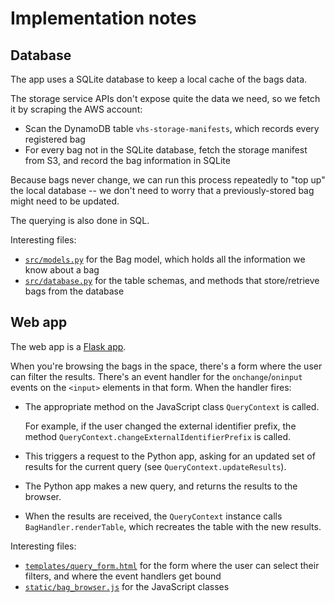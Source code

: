 # Implementation notes

## Database

The app uses a SQLite database to keep a local cache of the bags data.

The storage service APIs don't expose quite the data we need, so we fetch it by scraping the AWS account:

*   Scan the DynamoDB table `vhs-storage-manifests`, which records every registered bag
*   For every bag not in the SQLite database, fetch the storage manifest from S3, and record the bag information in SQLite

Because bags never change, we can run this process repeatedly to "top up" the local database -- we don't need to worry that a previously-stored bag might need to be updated.

The querying is also done in SQL.

Interesting files:

*   [`src/models.py`](../src/models.py) for the Bag model, which holds all the information we know about a bag
*   [`src/database.py`](../src/database.py) for the table schemas, and methods that store/retrieve bags from the database



## Web app

The web app is a [Flask app](https://palletsprojects.com/p/flask/).

When you're browsing the bags in the space, there's a form where the user can filter the results.
There's an event handler for the `onchange`/`oninput` events on the `<input>` elements in that form.
When the handler fires:

*   The appropriate method on the JavaScript class `QueryContext` is called.

    For example, if the user changed the external identifier prefix, the method `QueryContext.changeExternalIdentifierPrefix` is called.

*   This triggers a request to the Python app, asking for an updated set of results for the current query (see `QueryContext.updateResults`).

*   The Python app makes a new query, and returns the results to the browser.

*   When the results are received, the `QueryContext` instance calls `BagHandler.renderTable`, which recreates the table with the new results.

Interesting files:

*   [`templates/query_form.html`](../templates/query_form.html) for the form where the user can select their filters, and where the event handlers get bound
*   [`static/bag_browser.js`](../static/bag_browser.js) for the JavaScript classes
